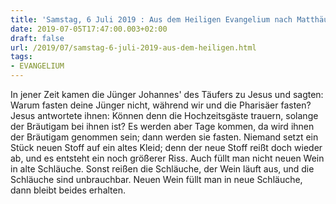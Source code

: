 ```yaml
---
title: 'Samstag, 6 Juli 2019 : Aus dem Heiligen Evangelium nach Matthäus - Mt 9,14-17.'
date: 2019-07-05T17:47:00.003+02:00
draft: false
url: /2019/07/samstag-6-juli-2019-aus-dem-heiligen.html
tags: 
- EVANGELIUM
---
```


In jener Zeit kamen die Jünger Johannes' des Täufers zu Jesus und sagten: Warum fasten deine Jünger nicht, während wir und die Pharisäer fasten? Jesus antwortete ihnen: Können denn die Hochzeitsgäste trauern, solange der Bräutigam bei ihnen ist? Es werden aber Tage kommen, da wird ihnen der Bräutigam genommen sein; dann werden sie fasten. Niemand setzt ein Stück neuen Stoff auf ein altes Kleid; denn der neue Stoff reißt doch wieder ab, und es entsteht ein noch größerer Riss. Auch füllt man nicht neuen Wein in alte Schläuche. Sonst reißen die Schläuche, der Wein läuft aus, und die Schläuche sind unbrauchbar. Neuen Wein füllt man in neue Schläuche, dann bleibt beides erhalten.